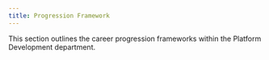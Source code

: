 ```yaml
---
title: Progression Framework
---
```


This section outlines the career progression frameworks within the Platform Development department.

